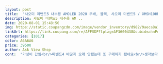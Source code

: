 ```yaml
---
layout: post 
title:  "샤오미 미밴드5 내수용 AMOLED 2020 무배, 블랙, 샤오미 미밴드5 / XMSH10HM" 
description: 샤오미 미밴드5 내수용 AM ..
date: 2020-08-01 15:48:50 
img: https://static.coupangcdn.com/image/vendor_inventory/d982/9aeca8a19cc562516b583a92dbcfd83c57fb019d0ff10f1278ceadc21b2e.jpeg 
linkUrl: https://link.coupang.com/re/AFFSDP?lptag=AF3600438&subid=ahnPublicAsk&pageKey=1702872004&itemId=2897934585&vendorItemId=71022912544&traceid=V0-113-3bcc4e3c52a6a259 
categories: [1017] 
color: A6A6A6 
price: 39500 
author: Ask View Shop 
cont:  "가성비 갑임<br/>미밴드4 바꾼지 오래 안됐는데 또 구매하기 됐네요<br/>생각보다 배송은 빨라서 좋았네요<br/>수면체크가 좀 더 섬세해졌다고 해서<br/>잘때는 애플워치 충전시키고 미밴드 착용하고 자면서 수면체크도 하고 그러는데<br/>집에서만 쓰니까 기스도 안가고 진짜 오래 쓸 수 있습니다<br/>처음에 한글이나 영어지원이 안되서 설정하는데 약간 불편하긴 했지만 앱은 한글지원 잘되서 언어설정 영어로 해서 잘쓰고 있습니다<br/>한글패치가 매우 귀찮고 귀찮지만 4의 불편한점 개선으로 충분히 만족스러운 갓성비 제품 패치는 직접해야됩니다!!<br/>" 
---
```

